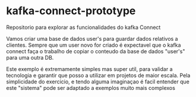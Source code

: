 # kafka-connect-prototype
Repositorio para explorar as funcionalidades do kafka Connect

Vamos criar uma base de dados user's para guardar dados relativos a clientes. Sempre que um user novo for criado é expectavel que o kafka connect faça o trabalho de copiar o conteudo da base de dados "user's" para uma outra DB.

Este exemplo é extremamente simples mas super util, para validar a tecnologia e garantir que posso a utilizar em projetos de maior escala. Pela simplicidade do exercicio, e tendo alguma imaginaçao é facil entender que este "sistema" pode ser adaptado a exemplos muito mais complexos

